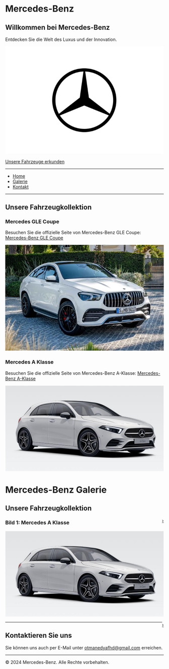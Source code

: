 # Mercedes-Benz

## Willkommen bei Mercedes-Benz

Entdecken Sie die Welt des Luxus und der Innovation.

[![Mercedes Logo](mercedes-logo2.jpg.webp)](#)

[Unsere Fahrzeuge erkunden](#gallery)

---

- [Home](#home)
- [Galerie](#gallery)
- [Kontakt](#contact)

---

## Unsere Fahrzeugkollektion

### Mercedes GLE Coupe

Besuchen Sie die offizielle Seite von Mercedes-Benz GLE Coupe: [Mercedes-Benz GLE Coupe](https://www.mercedes-benz.de/passengercars/models/suv/gle-coupe/overview.html)

![Foto des Mercedes GLE Coupe](gle2.jpeg)

### Mercedes A Klasse

Besuchen Sie die offizielle Seite von Mercedes-Benz A-Klasse: [Mercedes-Benz A-Klasse](https://www.mercedes-benz.de/passengercars/models/hatchback/a-class/overview.html)

![Mercedes A Klasse](aklasse1.jpg)

# Mercedes-Benz Galerie


## Unsere Fahrzeugkollektion

<!-- Vorheriges Bild -->
<a href="#bild2" style="float: right;">&#8250;</a>

### Bild 1: Mercedes A Klasse

![Mercedes A Klasse 1](aklasse1.jpg)

<!-- Nächstes Bild -->
<a href="#bild3" style="float: right;">&#8250;</a>






---

## Kontaktieren Sie uns

Sie können uns auch per E-Mail unter [otmanedyafhd@gmail.com](mailto:otmanedyafhd@gmail.com) erreichen.

---

&copy; 2024 Mercedes-Benz. Alle Rechte vorbehalten.
